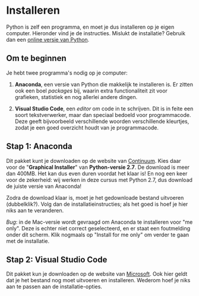 # Installeren

Python is zelf een programma, en moet je dus installeren op je eigen computer. Hieronder vind je de instructies. Mislukt de installatie? Gebruik dan een [online versie van Python](/python/ide).

## Om te beginnen

Je hebt twee programma's nodig op je computer:

1. **Anaconda**, een versie van Python die makkelijk te installeren is. Er zitten ook een boel *packages* bij, waarin extra functionaliteit zit voor grafieken, statistiek en nog allerlei andere dingen.

2. **Visual Studio Code**, een *editor* om code in te schrijven. Dit is in feite een soort tekstverwerker, maar dan speciaal bedoeld voor programmacode. Deze geeft bijvoorbeeld verschillende woorden verschillende kleurtjes, zodat je een goed overzicht houdt van je programmacode.

## Stap 1: Anaconda

Dit pakket kunt je downloaden op de website van [Continuum](https://www.continuum.io/downloads). Kies daar voor de "**Graphical Installer**" van **Python-versie 2.7**. De download is meer dan 400MB. Het kan dus even duren voordat het klaar is! En nog een keer voor de zekerheid: wij werken in deze cursus met Python 2.7, dus download de juiste versie van Anaconda!

Zodra de download klaar is, moet je het gedownloade bestand uitvoeren (dubbelklik?). Volg dan de installatieinstructies; als het goed is hoef je hier niks aan te veranderen.

*Bug*: in de Mac-versie wordt gevraagd om Anaconda te installeren voor "me only". Deze is echter niet correct geselecteerd, en er staat een foutmelding onder dit scherm. Klik nogmaals op "Install for me only" om verder te gaan met de installatie.


## Stap 2: Visual Studio Code

Dit pakket kun je downloaden op de website van [Microsoft](https://code.visualstudio.com/). Ook hier geldt dat je het bestand nog moet uitvoeren en installeren. Wederom hoef je niks aan te passen aan de installatie-opties.
